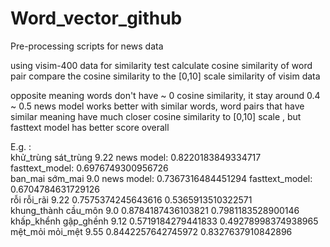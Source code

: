 # Word_vector_github
Pre-processing scripts for news data


using visim-400 data for similarity test
calculate cosine similarity of word pair
compare the cosine similarity to the [0,10] scale similarity of visim data

opposite meaning words don't have ~ 0 cosine similarity, it stay around 0.4 ~ 0.5
news model works better with similar words, word pairs that have similar meaning have much closer cosine similarity to [0,10] scale , but fasttext model has better score overall 



E.g. :
<br/>
khử_trùng	sát_trùng	9.22
news model: 0.8220183849334717
fasttext_model: 0.6976749300956726
<br/>
ban_mai	sớm_mai	9.0
news model: 0.7367316484451294
fasttext_model: 0.6704784631729126
<br/>
rỗi	rỗi_rãi	9.22
0.7575374245643616
0.5365913510322571
<br/>
khung_thành	cầu_môn	9.0
0.8784187436103821
0.7981183528900146
<br/>
khấp_khểnh	gập_ghềnh	9.12
0.5719184279441833
0.49278998374938965
<br/>
mệt_mỏi	mỏi_mệt	9.55
0.8442257642745972
0.8327637910842896
